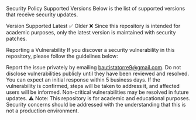 Security Policy
Supported Versions
Below is the list of supported versions that receive security updates.

Version	Supported
Latest	:white_check_mark:
Older	:x:
Since this repository is intended for academic purposes, only the latest version is maintained with security patches.

Reporting a Vulnerability
If you discover a security vulnerability in this repository, please follow the guidelines below:

Report the issue privately by emailing bautistatorre9@gmail.com.
Do not disclose vulnerabilities publicly until they have been reviewed and resolved.
You can expect an initial response within 5 business days.
If the vulnerability is confirmed, steps will be taken to address it, and affected users will be informed.
Non-critical vulnerabilities may be resolved in future updates.
⚠️ Note: This repository is for academic and educational purposes. Security concerns should be addressed with the understanding that this is not a production environment.

